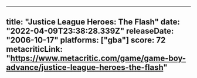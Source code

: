 
---
title: "Justice League Heroes: The Flash"
date: "2022-04-09T23:38:28.339Z"
releaseDate: "2006-10-17"
platforms: ["gba"]
score: 72
metacriticLink: "https://www.metacritic.com/game/game-boy-advance/justice-league-heroes-the-flash"
---

